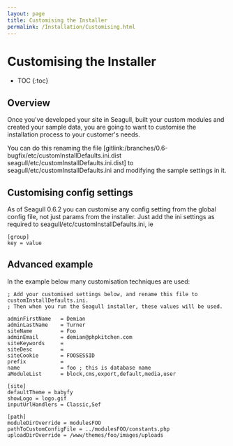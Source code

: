 ```yaml
---
layout: page
title: Customising the Installer
permalink: /Installation/Customising.html
---
```


<!-- Name: Installation/Customising -->
<!-- Version: 3 -->
<!-- Last-Modified: 2007/04/20 16:36:34 -->
<!-- Author: demian -->
<!-- Status: Updated -->

# Customising the Installer
* TOC
{:toc}

## Overview
Once you've developed your site in Seagull, built your custom modules and created your sample data, you are going to want to customise the installation process to your customer's needs.

You can do this renaming the file [gitlink:/branches/0.6-bugfix/etc/customInstallDefaults.ini.dist seagull/etc/customInstallDefaults.ini.dist] to seagull/etc/customInstallDefaults.ini and modifying the sample settings in it.

## Customising config settings
As of Seagull 0.6.2 you can customise any config setting from the global config file, not just params from the installer.  Just add the ini settings as required to seagull/etc/customInstallDefaults.ini, ie

	[group]
	key = value

## Advanced example
In the example below many customisation techniques are used:

	; Add your customised settings below, and rename this file to customInstallDefaults.ini.
	; Then when you run the Seagull installer, these values will be used.
	
	adminFirstName   = Demian
	adminLastName    = Turner
	siteName         = Foo
	adminEmail       = demian@phpkitchen.com
	siteKeywords     =
	siteDesc         =
	siteCookie       = FOOSESSID
	prefix           =
	name             = foo ; this is database name
	aModuleList      = block,cms,export,default,media,user
	
	[site]
	defaultTheme = babyfy
	showLogo = logo.gif
	inputUrlHandlers = Classic,Sef
	
	[path]
	moduleDirOverride = modulesFOO
	pathToCustomConfigFile = ../modulesFOO/constants.php
	uploadDirOverride = /www/themes/foo/images/uploads
